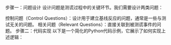 步骤一：问题设计
设计问题是测谎过程中的关键环节。我们需要设计两类问题：

控制问题（Control Questions）：设计用于建立基线反应的问题，通常是一些与测试无关的问题。
相关问题（Relevant Questions）：直接关联到被测谎事件的问题。
步骤二：代码实现
以下是一个简化的Python代码示例，它展示了如何实现上述逻辑：
